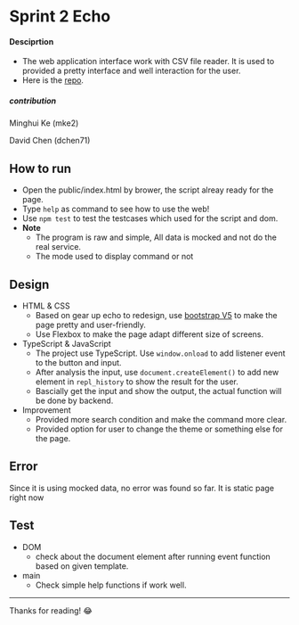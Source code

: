 # Sprint 2 Echo

#### Desciprtion

- The web application interface work with CSV file reader. It is used to provided a pretty interface and well interaction for the user.
- Here is the [repo](https://github.com/cs0320-s2023/sprint-2-dchen71-mke2 "Go").

##### contribution

Minghui Ke (mke2)

David Chen (dchen71)

## How to run

- Open the public/index.html by brower, the script alreay ready for the page.
- Type `help` as command to see how to use the web!
- Use `npm test` to test the testcases which used for the script and dom.
- **Note**
  - The program is raw and simple, All data is mocked and not do the real service.
  - The mode used to display command or not

## Design

- HTML & CSS
  - Based on gear up echo to redesign, use [bootstrap V5](https://getbootstrap.com/docs/5.2/getting-started/introduction/ "Go") to make the page pretty and user-friendly.
  - Use Flexbox to make the page adapt different size of screens.
- TypeScript & JavaScript
  - The project use TypeScript. Use `window.onload` to add listener event to the button and input.
  - After analysis the input, use `document.createElement()` to add new element in `repl_history` to show the result for the user.
  - Bascially get the input and show the output, the actual function will be done by backend.
- Improvement
  - Provided more search condition and make the command more clear.
  - Provided option for user to change the theme or something else for the page.

## Error

Since it is using mocked data, no error was found so far. It is static page right now

## Test

- DOM
  - check about the document element after running event function based on given template.
- main
  - Check simple help functions if work well.

---

Thanks for reading! 😂
